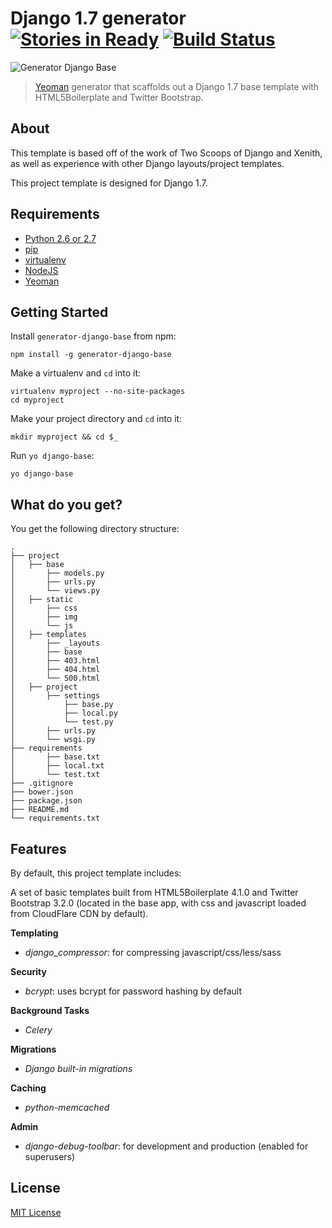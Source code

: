 # Django 1.7 generator  [![Stories in Ready](https://badge.waffle.io/waffleio/waffle.io.svg)](https://waffle.io/santonocito/generator-django-base) [![Build Status](https://api.travis-ci.org/santonocito/generator-django-base.png?branch=master)](http://travis-ci.org/santonocito/generator-django-base)

![Generator Django Base](http://i.imgur.com/95tGJ0i.png?1)

> [Yeoman](http://yeoman.io) generator that scaffolds out a Django 1.7 base template with HTML5Boilerplate and Twitter Bootstrap.
 
## About
 
This template is based off of the work of Two Scoops of Django and Xenith, as well as experience with other Django layouts/project templates.

This project template is designed for Django 1.7.

## Requirements

- [Python 2.6 or 2.7](https://www.python.org/)
- [pip](https://pypi.python.org/pypi/pip)
- [virtualenv](http://virtualenv.readthedocs.org/en/latest/)
- [NodeJS](http://nodejs.org/)
- [Yeoman](http://yeoman.io)

## Getting Started

Install `generator-django-base` from npm:
```
npm install -g generator-django-base
```

Make a virtualenv and `cd` into it:
```
virtualenv myproject --no-site-packages
cd myproject
```

Make your project directory and `cd` into it:
```
mkdir myproject && cd $_
```

Run `yo django-base`:
```
yo django-base
```

## What do you get?

You get the following directory structure:

```
.
├── project
│   ├── base
│       ├── models.py
│       ├── urls.py
│       └── views.py
│   ├── static
│       ├── css
│       ├── img
│       └── js
│   ├── templates
│       ├── _layouts
│       ├── base
│       ├── 403.html
│       ├── 404.html
│       └── 500.html
│   ├── project
│       ├── settings
│           ├── base.py
│           ├── local.py
│           └── test.py
│       ├── urls.py
│       └── wsgi.py
├── requirements
│       ├── base.txt
│       ├── local.txt
│       └── test.txt
├── .gitignore
├── bower.json
├── package.json
├── README.md
└── requirements.txt
```

## Features

By default, this project template includes:

A set of basic templates built from HTML5Boilerplate 4.1.0 and Twitter Bootstrap 3.2.0 (located in the base app, with css and javascript loaded from CloudFlare CDN by default).

__Templating__
* *django_compressor*: for compressing javascript/css/less/sass

__Security__
* *bcrypt*: uses bcrypt for password hashing by default

__Background Tasks__
* *Celery*

__Migrations__
* *Django built-in migrations*

__Caching__
* *python-memcached*

__Admin__
* *django-debug-toolbar*: for development and production (enabled for superusers)


## License

[MIT License](http://en.wikipedia.org/wiki/MIT_License)
